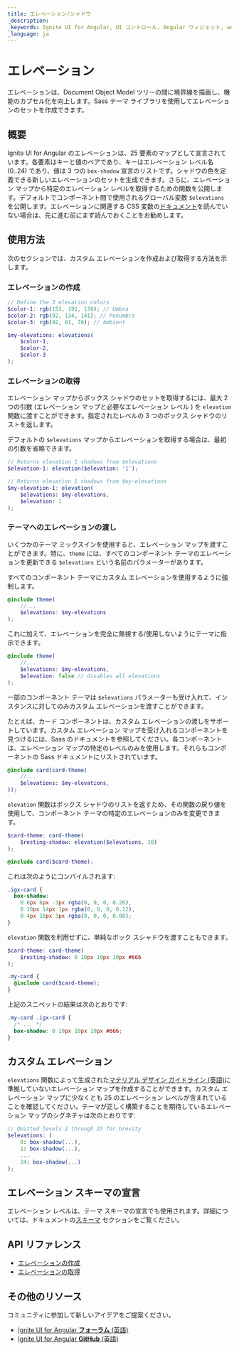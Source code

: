 ```yaml
---
title: エレベーション/シャドウ
_description:
_keywords: Ignite UI for Angular, UI コントロール, Angular ウィジェット, web ウィジェット, UI ウィジェット, Angular, ネイティブ Angular コンポーネント スイート, ネイティブ Angular コントロール, ネイティブ Angular コンポーネント ライブラリ
_language: ja
---
```


# エレベーション
<p class="highlight">エレベーションは、Document Object Model ツリーの間に境界線を描画し、機能のカプセル化を向上します。Sass テーマ ライブラリを使用してエレベーションのセットを作成できます。</p>
<div class="divider"></div>

## 概要
Ignite UI for Angular のエレベーションは、25 要素のマップとして宣言されています。各要素はキーと値のペアであり、キーはエレベーション レベル名 (0..24) であり、値は 3 つの `box-shadow` 宣言のリストです。シャドウの色を定義できる新しいエレベーションのセットを生成できます。さらに、エレベーション マップから特定のエレベーション レベルを取得するための関数を公開します。デフォルトでコンポーネント間で使用されるグローバル変数 `$elevations` を公開します。エレベーションに関連する CSS 変数の[ドキュメント](../elevations.md)を読んでいない場合は、先に進む前にまず読んでおくことをお勧めします。

## 使用方法
次のセクションでは、カスタム エレベーションを作成および取得する方法を示します。

### エレベーションの作成

```scss
// Define the 3 elevation colors
$color-1: rgb(153, 191, 170); // Umbra
$color-2: rgb(92, 134, 141); // Penumbra
$color-3: rgb(92, 61, 70); // Ambient

$my-elevations: elevations(
    $color-1,
    $color-2,
    $color-3
);
```

### エレベーションの取得

エレベーション マップからボックス シャドウのセットを取得するには、最大 2 つの引数 (エレベーション マップと必要なエレベーション レベル ) を `elevation` 関数に渡すことができます。指定されたレベルの 3 つのボックス シャドウのリストを返します。

デフォルトの `$elevations` マップからエレベーションを取得する場合は、最初の引数を省略できます。

```scss
// Returns elevation 1 shadows from $elevations
$elevation-1: elevation($elevation: '1');

// Returns elevation 1 shadows from $my-elevations
$my-elevation-1: elevation(
    $elevations: $my-elevations, 
    $elevation: 1
);
```

### テーマへのエレベーションの渡し

いくつかのテーマ ミックスインを使用すると、エレベーション マップを渡すことができます。特に、`theme` には、すべてのコンポーネント テーマのエレベーションを更新できる `$elevations` という名前のパラメーターがあります。

すべてのコンポーネント テーマにカスタム エレベーションを使用するように強制します。

```scss
@include theme(
    //...
    $elevations: $my-elevations
);
```

これに加えて、エレベーションを完全に無視する/使用しないようにテーマに指示できます。

```scss
@include theme(
    //...
    $elevations: $my-elevations,
    $elevation: false // disables all elevations
);
```

一部のコンポーネント テーマは `$elevations` パラメーターも受け入れて、インスタンスに対してのみカスタム エレベーションを渡すことができます。

たとえば、カード コンポーネントは、カスタム エレベーションの渡しをサポートしています。カスタム エレベーション マップを受け入れるコンポーネントを見つけるには、Sass のドキュメントを参照してください。各コンポーネントは、エレベーション マップの特定のレベルのみを使用します。それらもコンポーネントの Sass ドキュメントにリストされています。

```scss
@include card(card-theme(
    //...
    $elevations: $my-elevations,
));
```

`elevation` 関数はボックス シャドウのリストを返すため、その関数の戻り値を使用して、コンポーネント テーマの特定のエレベーションのみを変更できます。 

```scss
$card-theme: card-theme(
    $resting-shadow: elevation($elevations, 10)
);

@include card($card-theme);
```

これは次のようにコンパイルされます:

```css
.igx-card {
  box-shadow: 
    0 6px 6px -3px rgba(0, 0, 0, 0.26),
    0 10px 14px 1px rgba(0, 0, 0, 0.12),
    0 4px 18px 3px rgba(0, 0, 0, 0.08);
}
```

`elevation` 関数を利用せずに、単純なボック スシャドウを渡すこともできます。
```scss
$card-theme: card-theme(
    $resting-shadow: 0 10px 10px 10px #666
);

.my-card {
  @include card($card-theme);
}
```

上記のスニペットの結果は次のとおりです:

```scss
.my-card .igx-card {
  /* ... */
  box-shadow: 0 10px 10px 10px #666;
}
```
<div class="divider--half"></div>

## カスタム エレベーション 
`elevations` 関数によって生成された[マテリアル デザイン ガイドライン (英語)](https://material.io/design/environment/elevation.html)に準拠していないエレベーション マップを作成することができます。カスタム エレベーション マップに少なくとも 25 のエレベーション レベルが含まれていることを確認してください。テーマが正しく構築することを期待しているエレベーション マップのシグネチャは次のとおりです:

```scss
// Omitted levels 2 through 23 for brevity
$elevations: (
    0: box-shadow(...),
    1: box-shadow(...),
    ...
    24: box-shadow(...)
);
```

## エレベーション スキーマの宣言
エレベーション レベルは、テーマ スキーマの宣言でも使用されます。詳細については、ドキュメントの[スキーマ](schemas.md) セクションをご覧ください。
<div class="divider--half"></div>

## API リファレンス

* [エレベーションの作成]({environment:sassApiUrl}/index.html#function-elevations)
* [エレベーションの取得]({environment:sassApiUrl}/index.html#function-elevation)


## その他のリソース
<div class="divider--half"></div>

コミュニティに参加して新しいアイデアをご提案ください。
* [Ignite UI for Angular **フォーラム** (英語)](https://www.infragistics.com/community/forums/f/ignite-ui-for-angular)
* [Ignite UI for Angular **GitHub** (英語)](https://github.com/IgniteUI/igniteui-angular)
